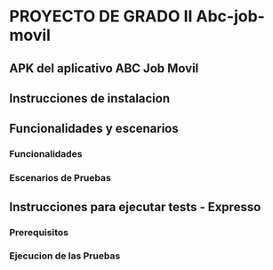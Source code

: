 # PROYECTO DE GRADO II  Abc-job-movil

## APK del aplicativo ABC Job Movil

## Instrucciones de instalacion

## Funcionalidades y escenarios
### Funcionalidades
### Escenarios de Pruebas

## Instrucciones para ejecutar tests - Expresso
### Prerequisitos
### Ejecucion de las Pruebas
